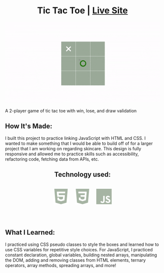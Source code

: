<h1 align="center">Tic Tac Toe | <a href="https://tictactoe3inarow.netlify.app/">Live Site</a></h1>
<p align="center">
  <img src="https://github.com/erikateal/READMEAssets/blob/main/projectFiles/tictactoe.gif">
</p>

A 2-player game of tic tac toe with win, lose, and draw validation

## How It's Made:

I built this project to practice linking JavaScript with HTML and CSS. I wanted to make something that I would be able to build off of for a larger project that I am working on regarding skincare. This design is fully responsive and allowed me to practice skills such as accessibility, refactoring code, fetching data from APIs, etc.


<h2 align="center">Technology used:</h2>
<br>
<div align="center">
	<img src="https://github.com/erikateal/READMEAssets/blob/main/icons/html5.svg" height="50px">
	&nbsp&nbsp&nbsp
	<img src="https://github.com/erikateal/READMEAssets/blob/main/icons/css3.svg" height="50px">
	&nbsp&nbsp&nbsp
	<img src="https://github.com/erikateal/READMEAssets/blob/main/icons/javascript.svg" height="50px">
</div>

##
<br>

## What I Learned:

I practiced using CSS pseudo classes to style the boxes and learned how to use CSS variables for repetitive style choices. For JavaScript, I practiced constant declaration, global variables, building nested arrays, manipulating the DOM, adding and removing classes from HTML elements, ternary operators, array methods, spreading arrays, and more! 
